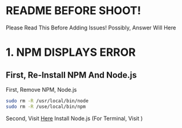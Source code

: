 # README BEFORE SHOOT!
Please Read This Before Adding Issues!
Possibly, Answer Will Here

# 1. NPM DISPLAYS ERROR
## First, Re-Install NPM And Node.js
First, Remove NPM, Node.js
```bash
sudo rm -R /usr/local/bin/node
sudo rm -R /use/local/bin/npm
```

Second, Visit [Here](https://nodejs.org/en/download/)
Install Node.js (For Terminal, Visit )
